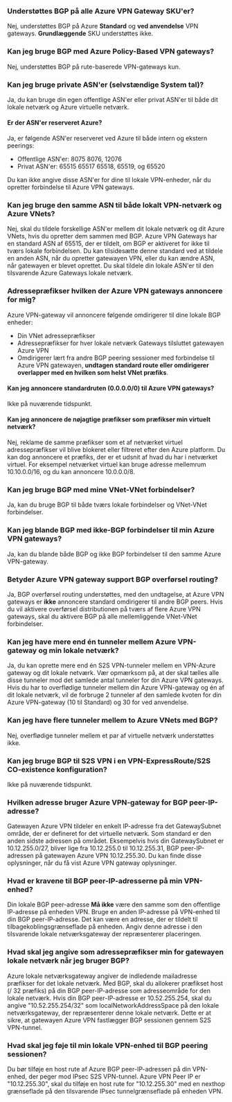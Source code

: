### <a name="is-bgp-supported-on-all-azure-vpn-gateway-skus"></a>Understøttes BGP på alle Azure VPN Gateway SKU'er?

Nej, understøttes BGP på Azure **Standard** og **ved anvendelse** VPN gateways. **Grundlæggende** SKU understøttes ikke.

### <a name="can-i-use-bgp-with-azure-policy-based-vpn-gateways"></a>Kan jeg bruge BGP med Azure Policy-Based VPN gateways?

Nej, understøttes BGP på rute-baserede VPN-gateways kun.

### <a name="can-i-use-private-asns-autonomous-system-numbers"></a>Kan jeg bruge private ASN'er (selvstændige System tal)?

Ja, du kan bruge din egen offentlige ASN'er eller privat ASN'er til både dit lokale netværk og Azure virtuelle netværk.

#### <a name="are-there-asns-reserved-by-azure"></a>Er der ASN'er reserveret Azure?

Ja, er følgende ASN'er reserveret ved Azure til både intern og ekstern peerings:

- Offentlige ASN'er: 8075 8076, 12076
- Privat ASN'er: 65515 65517 65518, 65519, og 65520

Du kan ikke angive disse ASN'er for dine til lokale VPN-enheder, når du opretter forbindelse til Azure VPN gateways.

### <a name="can-i-use-the-same-asn-for-both-on-premises-vpn-networks-and-azure-vnets"></a>Kan jeg bruge den samme ASN til både lokalt VPN-netværk og Azure VNets?

Nej, skal du tildele forskellige ASN'er mellem dit lokale netværk og dit Azure VNets, hvis du opretter dem sammen med BGP. Azure VPN Gateways har en standard ASN af 65515, der er tildelt, om BGP er aktiveret for ikke til tværs lokale forbindelsen. Du kan tilsidesætte denne standard ved at tildele en anden ASN, når du opretter gatewayen VPN, eller du kan ændre ASN, når gatewayen er blevet oprettet. Du skal tildele din lokale ASN'er til den tilsvarende Azure Gateways lokale netværk.

### <a name="what-address-prefixes-will-azure-vpn-gateways-advertise-to-me"></a>Adressepræfikser hvilken der Azure VPN gateways annoncere for mig?

Azure VPN-gateway vil annoncere følgende omdirigerer til dine lokale BGP enheder:

- Din VNet adressepræfikser
- Adressepræfikser for hver lokale netværk Gateways tilsluttet gatewayen Azure VPN
- Omdirigerer lært fra andre BGP peering sessioner med forbindelse til Azure VPN gatewayen, **undtagen standard route eller omdirigerer overlapper med en hvilken som helst VNet præfiks**.

#### <a name="can-i-advertise-default-route-00000-to-azure-vpn-gateways"></a>Kan jeg annoncere standardruten (0.0.0.0/0) til Azure VPN gateways?

Ikke på nuværende tidspunkt.

#### <a name="can-i-advertise-the-exact-prefixes-as-my-virtual-network-prefixes"></a>Kan jeg annoncere de nøjagtige præfikser som præfikser min virtuelt netværk?

Nej, reklame de samme præfikser som et af netværket virtuel adressepræfikser vil blive blokeret eller filtreret efter den Azure platform. Du kan dog annoncere et præfiks, der er et udsnit af hvad du har i netværket virtuel. For eksempel netværket virtuel kan bruge adresse mellemrum 10.10.0.0/16, og du kan annoncere 10.0.0.0/8.

### <a name="can-i-use-bgp-with-my-vnet-to-vnet-connections"></a>Kan jeg bruge BGP med mine VNet-VNet forbindelser?

Ja, kan du bruge BGP til både tværs lokale forbindelser og VNet-VNet forbindelser.

### <a name="can-i-mix-bgp-with-non-bgp-connections-for-my-azure-vpn-gateways"></a>Kan jeg blande BGP med ikke-BGP forbindelser til min Azure VPN gateways?

Ja, kan du blande både BGP og ikke BGP forbindelser til den samme Azure VPN-gateway.

### <a name="does-azure-vpn-gateway-support-bgp-transit-routing"></a>Betyder Azure VPN gateway support BGP overførsel routing?

Ja, BGP overførsel routing understøttes, med den undtagelse, at Azure VPN gateways er **ikke** annoncere standard omdirigerer til andre BGP peers. Hvis du vil aktivere overførsel distributionen på tværs af flere Azure VPN gateways, skal du aktivere BGP på alle mellemliggende VNet-VNet forbindelser.

### <a name="can-i-have-more-than-one-tunnels-between-azure-vpn-gateway-and-my-on-premises-network"></a>Kan jeg have mere end én tunneler mellem Azure VPN-gateway og min lokale netværk?

Ja, du kan oprette mere end én S2S VPN-tunneler mellem en VPN-Azure gateway og dit lokale netværk. Vær opmærksom på, at der skal tælles alle disse tunneler mod det samlede antal tunneler for din Azure VPN gateways. Hvis du har to overflødige tunneler mellem din Azure VPN-gateway og én af dit lokale netværk, vil de forbruge 2 tunneler af den samlede kvoten for din Azure VPN-gateway (10 til Standard) og 30 for ved anvendelse.

### <a name="can-i-have-multiple-tunnels-between-two-azure-vnets-with-bgp"></a>Kan jeg have flere tunneler mellem to Azure VNets med BGP?

Nej, overflødige tunneler mellem et par af virtuelle netværk understøttes ikke.

### <a name="can-i-use-bgp-for-s2s-vpn-in-an-expressroutes2s-vpn-co-existence-configuration"></a>Kan jeg bruge BGP til S2S VPN i en VPN-ExpressRoute/S2S CO-existence konfiguration?

Ikke på nuværende tidspunkt.

### <a name="what-address-does-azure-vpn-gateway-use-for-bgp-peer-ip"></a>Hvilken adresse bruger Azure VPN-gateway for BGP peer-IP-adresse?

Gatewayen Azure VPN tildeler en enkelt IP-adresse fra det GatewaySubnet område, der er defineret for det virtuelle netværk. Som standard er den anden sidste adressen på området. Eksempelvis hvis din GatewaySubnet er 10.12.255.0/27, bliver lige fra 10.12.255.0 til 10.12.255.31, BGP peer-IP-adressen på gatewayen Azure VPN 10.12.255.30. Du kan finde disse oplysninger, når du få vist Azure VPN gateway oplysninger.

### <a name="what-are-the-requirements-for-the-bgp-peer-ip-addresses-on-my-vpn-device"></a>Hvad er kravene til BGP peer-IP-adresserne på min VPN-enhed?

Din lokale BGP peer-adresse **Må ikke** være den samme som den offentlige IP-adresse på enheden VPN. Bruge en anden IP-adresse på VPN-enhed til din BGP peer-IP-adresse. Det kan være en adresse, der er tildelt til tilbagekoblingsgrænseflade på enheden. Angiv denne adresse i den tilsvarende lokale netværksgateway der repræsenterer placeringen.

### <a name="what-should-i-specify-as-my-address-prefixes-for-the-local-network-gateway-when-i-use-bgp"></a>Hvad skal jeg angive som adressepræfikser min for gatewayen lokale netværk når jeg bruger BGP?

Azure lokale netværksgateway angiver de indledende mailadresse præfikser for det lokale netværk. Med BGP, skal du allokerer præfikset host (/ 32 præfiks) på din BGP peer-IP-adresse som adresseområde for den lokale netværk. Hvis din BGP peer-IP-adresse er 10.52.255.254, skal du angive "10.52.255.254/32" som localNetworkAddressSpace på den lokale netværksgateway, der repræsenterer denne lokale netværk. Dette er at sikre, at gatewayen Azure VPN fastlægger BGP sessionen gennem S2S VPN-tunnel.

### <a name="what-should-i-add-to-my-on-premises-vpn-device-for-the-bgp-peering-session"></a>Hvad skal jeg føje til min lokale VPN-enhed til BGP peering sessionen?

Du bør tilføje en host rute af Azure BGP peer-IP-adressen på din VPN-enhed, der peger mod IPsec S2S VPN-tunnel. Azure VPN Peer IP er "10.12.255.30", skal du tilføje en host rute for "10.12.255.30" med en nexthop grænseflade på den tilsvarende IPsec tunnelgrænseflade på enheden VPN.
